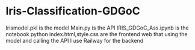 ﻿# Iris-Classification-GDGoC

Irismodel.pkl is the model
Main.py is the API
IRIS_GDGoC_Ass.ipynb is the notebook python
index.html,style.css are the frontend web that using the model and calling the API
I use Railway for the backend
